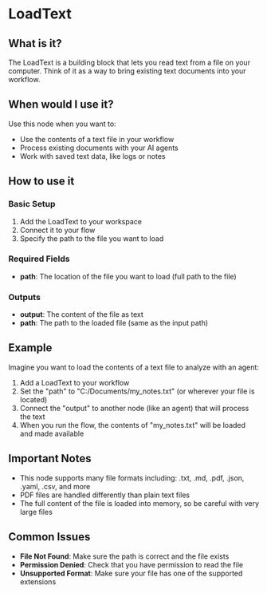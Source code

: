 # LoadText

## What is it?

The LoadText is a building block that lets you read text from a file on your computer. Think of it as a way to bring existing text documents into your workflow.

## When would I use it?
Use this node when you want to:
- Use the contents of a text file in your workflow
- Process existing documents with your AI agents
- Work with saved text data, like logs or notes

## How to use it

### Basic Setup

1. Add the LoadText to your workspace
1. Connect it to your flow
1. Specify the path to the file you want to load

### Required Fields
- **path**: The location of the file you want to load (full path to the file)

### Outputs
- **output**: The content of the file as text
- **path**: The path to the loaded file (same as the input path)

## Example
Imagine you want to load the contents of a text file to analyze with an agent:

1. Add a LoadText to your workflow
1. Set the "path" to "C:/Documents/my_notes.txt" (or wherever your file is located)
1. Connect the "output" to another node (like an agent) that will process the text
1. When you run the flow, the contents of "my_notes.txt" will be loaded and made available

## Important Notes
- This node supports many file formats including: .txt, .md, .pdf, .json, .yaml, .csv, and more
- PDF files are handled differently than plain text files
- The full content of the file is loaded into memory, so be careful with very large files

## Common Issues
- **File Not Found**: Make sure the path is correct and the file exists
- **Permission Denied**: Check that you have permission to read the file
- **Unsupported Format**: Make sure your file has one of the supported extensions